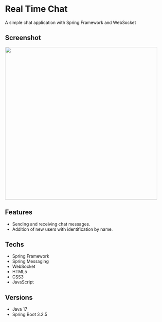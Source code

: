 # Real Time Chat
A simple chat application with Spring Framework and WebSocket

## Screenshot
<div>
 <img src="https://github.com/GuiOliver27/real-chat/assets/37091987/cdcab65c-07bd-43a5-ac31-c83a894bc9cb" width="500px" />
</div>

## Features
- Sending and receiving chat messages.
- Addition of new users with identification by name.

## Techs
- Spring Framework
- Spring Messaging
- WebSocket
- HTML5
- CSS3
- JavaScript

## Versions
 - Java 17
 - Spring Boot 3.2.5
